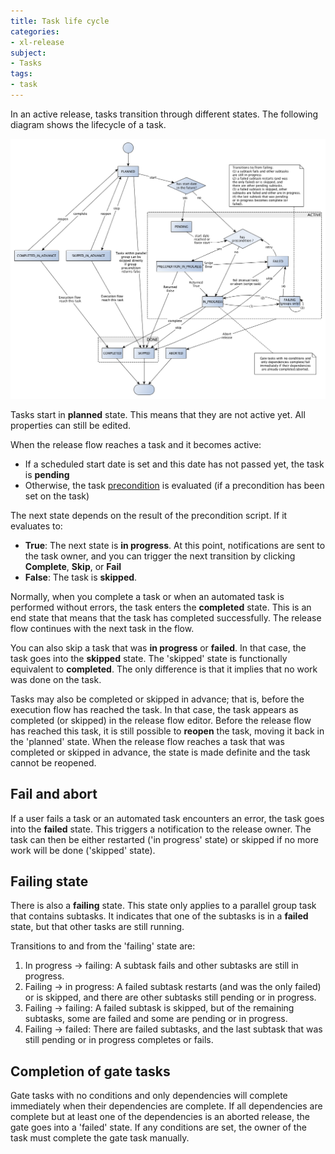 ```yaml
---
title: Task life cycle
categories:
- xl-release
subject:
- Tasks
tags:
- task
---
```


In an active release, tasks transition through different states. The following diagram shows the lifecycle of a task.

![Task life cycle](../images/task-lifecycle.png)

Tasks start in **planned** state. This means that they are not active yet. All properties can still be edited.

When the release flow reaches a task and it becomes active:

* If a scheduled start date is set and this date has not passed yet, the task is **pending**
* Otherwise, the task [precondition](/xl-release/how-to/set-a-precondition-on-a-task.html) is evaluated (if a precondition has been set on the task)

The next state depends on the result of the precondition script. If it evaluates to:

* **True**: The next state is **in progress**. At this point, notifications are sent to the task owner, and you can trigger the next transition by clicking **Complete**, **Skip**, or **Fail**
* **False**: The task is **skipped**.

Normally, when you complete a task or when an automated task is performed without errors, the task enters the **completed** state. This is an end state that means that the task has completed successfully. The release flow continues with the next task in the flow.

You can also skip a task that was **in progress** or **failed**. In that case, the task goes into the **skipped** state. The 'skipped' state is functionally equivalent to **completed**. The only difference is that it implies that no work was done on the task.

Tasks may also be completed or skipped in advance; that is, before the execution flow has reached the task. In that case, the task appears as completed (or skipped) in the release flow editor. Before the release flow has reached this task, it is still possible to **reopen** the task, moving it back in the 'planned' state. When the release flow reaches a task that was completed or skipped in advance, the state is made definite and the task cannot be reopened.

## Fail and abort

If a user fails a task or an automated task encounters an error, the task goes into the **failed** state. This triggers a notification to the release owner. The task can then be either restarted ('in progress' state) or skipped if no more work will be done ('skipped' state).

## Failing state

There is also a **failing** state. This state only applies to a parallel group task that contains subtasks. It indicates that one of the subtasks is in a **failed** state, but that other tasks are still running. 

Transitions to and from the 'failing' state are:

1. In progress &#8594; failing: A subtask fails and other subtasks are still in progress.
2. Failing &#8594; in progress: A failed subtask restarts (and was the only failed) or is skipped, and there are other subtasks still pending or in progress.
3. Failing &#8594; failing: A failed subtask is skipped, but of the remaining subtasks, some are failed and some are pending or in progress.
4. Failing &#8594; failed: There are failed subtasks, and the last subtask that was still pending or in progress completes or fails.

## Completion of gate tasks

Gate tasks with no conditions and only dependencies will complete immediately when their dependencies are complete. If all dependencies are complete but at least one of the dependencies is an aborted release, the gate goes into a 'failed' state. If any conditions are set, the owner of the task must complete the gate task manually.
